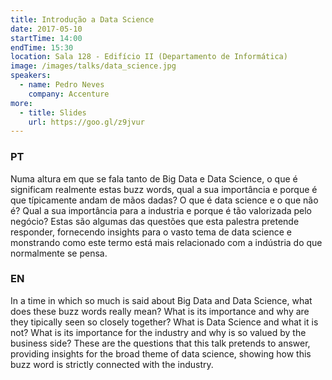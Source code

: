 ```yaml
---
title: Introdução a Data Science
date: 2017-05-10
startTime: 14:00
endTime: 15:30
location: Sala 128 - Edifício II (Departamento de Informática)
image: /images/talks/data_science.jpg
speakers:
  - name: Pedro Neves
    company: Accenture
more:
  - title: Slides
    url: https://goo.gl/z9jvur
---
```


### PT

Numa altura em que se fala tanto de Big Data e Data Science, o que é significam realmente estas buzz words, qual a sua importância e porque é que típicamente andam de mãos dadas?
O que é data science e o que não é? Qual a sua importância para a industria e porque é tão valorizada pelo negócio? Estas são algumas das questões que esta palestra pretende responder, fornecendo insights para o vasto tema de data science e monstrando como este termo está mais relacionado com a indústria do que normalmente se pensa.

### EN

In a time in which so much is said about Big Data and Data Science, what does these buzz words really mean? What is its importance and why are they tipically seen so closely together?
What is Data Science and what it is not? What is its importance for the industry and why is so valued by the business side? These are the questions that this talk pretends to answer, providing insights for the broad theme of data science, showing how this buzz word is strictly connected with the industry.
